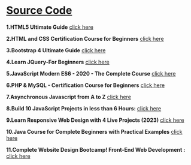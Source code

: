# [Source Code](https://github.com/Muhammed-Javith/Udemy-MJ/blob/main/Source%20Code.md)

**1.HTML5 Ultimate Guide**  [click here](https://github.com/Muhammed-Javith/Udemy-MJ/tree/main/HTML5%20Ultimate%20Guide)

**2.HTML and CSS Certification Course for Beginners**  [click here](https://github.com/Muhammed-Javith/Udemy-MJ/tree/main/HTML%20%20and%20CSS%20Certification%20Course%20for%20Beginners)

**3.Bootstrap 4 Ultimate Guide**  [click here](https://github.com/Muhammed-Javith/Udemy-MJ/tree/main/Boostrap%204%20%20Ultimate%20Guide)

 **4.Learn JQuery-For Beginners**  [click here](https://github.com/Muhammed-Javith/Udemy-MJ/tree/main/Learn%20JQuery%20-%20For%20Beginners)

 **5.JavaScript Modern ES6 - 2020 - The Complete Course**  [click here](https://github.com/Muhammed-Javith/Udemy-MJ/tree/main/JavaScript%20Modern%20ES6%20-%202020%20-%20The%20Complete%20Course)

**6.PHP & MySQL - Certification Course for Beginners**  [click here](https://github.com/Muhammed-Javith/Udemy-MJ/tree/main/PHP%20%26%20MySQL%20-%20Certification%20Course%20for%20Beginners)

**7.Asynchronous Javascript from A to Z**  [click here](https://github.com/Muhammed-Javith/Udemy-MJ/tree/main/Asynchronous%20Javascript%20from%20A%20to%20Z)

**8.Build 10 JavaScript Projects in less than 6 Hours:**  [click here](https://github.com/Muhammed-Javith/Udemy-MJ/tree/main/Build%2010%20JavaScript%20Projects%20in%20less%20than%206%20Hours)

**9.Learn Responsive Web Design with 4 Live Projects (2023)**  [click here](https://github.com/Muhammed-Javith/Udemy-MJ/tree/main/Learn%20Responsive%20Web%20Design%20with%204%20Live%20Projects%20(2023))

**10.Java Course for Complete Beginners with Practical Examples**  [click here](https://github.com/Muhammed-Javith/Udemy-MJ/tree/main/Java%20Course%20for%20Complete%20Beginners%20with%20Practical%20Examples/src/mjavith)

**11.Complete Website Design Bootcamp! Front-End Web Development :**  [click here](https://github.com/Muhammed-Javith/Udemy-MJ/tree/main/Complete%20Website%20Design%20Bootcamp!%20Front-End%20Web%20Development)




